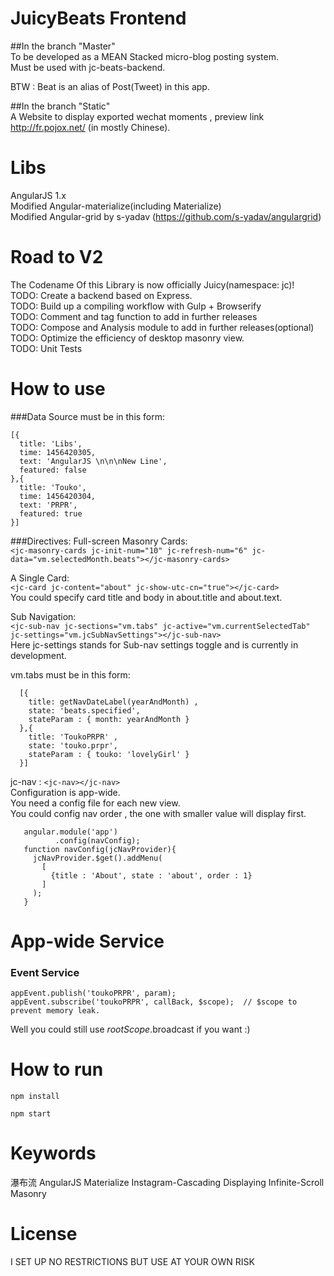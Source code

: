 # JuicyBeats Frontend
##In the branch "Master"    
To be developed as a MEAN Stacked micro-blog posting system.    
Must be used with jc-beats-backend.    

BTW : Beat is an alias of Post(Tweet) in this app.    

##In the branch "Static"    
A Website to display exported wechat moments , preview link http://fr.pojox.net/ (in mostly Chinese).        

# Libs
AngularJS 1.x    
Modified Angular-materialize(including Materialize)    
Modified Angular-grid by s-yadav (https://github.com/s-yadav/angulargrid)   

# Road to V2
The Codename Of this Library is now officially Juicy(namespace: jc)!    
TODO: Create a backend based on Express.    
TODO: Build up a compiling workflow with Gulp + Browserify      
TODO: Comment and tag function to add in further releases       
TODO: Compose and Analysis module to add in further releases(optional)     
TODO: Optimize the efficiency of desktop masonry view.     
TODO: Unit Tests    

# How to use

###Data Source must be in this form:   

    [{
      title: 'Libs',
      time: 1456420305,
      text: 'AngularJS \n\n\nNew Line',
      featured: false
    },{
      title: 'Touko',
      time: 1456420304,
      text: 'PRPR',
      featured: true
    }]

###Directives:
   Full-screen Masonry Cards:      
   `<jc-masonry-cards jc-init-num="10" jc-refresh-num="6" jc-data="vm.selectedMonth.beats"></jc-masonry-cards>`   

   A Single Card:   
   `<jc-card jc-content="about" jc-show-utc-cn="true"></jc-card>`    
   You could specify card title and body in about.title and about.text.    

   Sub Navigation:     
   `<jc-sub-nav jc-sections="vm.tabs" jc-active="vm.currentSelectedTab" jc-settings="vm.jcSubNavSettings"></jc-sub-nav>`    
   Here jc-settings stands for Sub-nav settings toggle and is currently in development.    

   vm.tabs must be in this form:    

      [{
        title: getNavDateLabel(yearAndMonth) ,
        state: 'beats.specified',
        stateParam : { month: yearAndMonth }
      },{
        title: 'ToukoPRPR' ,
        state: 'touko.prpr',
        stateParam : { touko: 'lovelyGirl' }
      }]    

   jc-nav : `<jc-nav></jc-nav>`    
   Configuration is app-wide.    
   You need a config file for each new view.    
   You could config nav order , the one with smaller value will display first.    

       angular.module('app')
              .config(navConfig);
       function navConfig(jcNavProvider){
         jcNavProvider.$get().addMenu(
           [
             {title : 'About', state : 'about', order : 1}
           ]
         );
       }

# App-wide Service
### Event Service
`appEvent.publish('toukoPRPR', param);`      
`appEvent.subscribe('toukoPRPR', callBack, $scope);  // $scope to prevent memory leak.`      

Well you could still use $rootScope.$broadcast if you want :)

# How to run
  `npm install`

  `npm start`

# Keywords
  瀑布流 AngularJS Materialize Instagram-Cascading Displaying Infinite-Scroll Masonry

# License
  I SET UP NO RESTRICTIONS BUT USE AT YOUR OWN RISK
